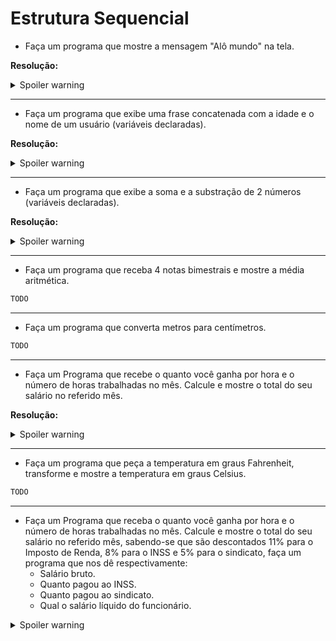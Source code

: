 # Estrutura Sequencial

- Faça um programa que mostre a mensagem "Alô mundo" na tela.

**Resolução:**

<details>
  <summary>Spoiler warning</summary>

```java
System.out.print("Alô mundo");
```
</details>

* * *

- Faça um programa que exibe uma frase concatenada com a idade e o nome de um usuário (variáveis declaradas).

**Resolução:**

<details>
  <summary>Spoiler warning</summary>

```java
public static void main(String[] args) {
    int idade_do_usuario = 20;
    String nomeDoUsuario = "João";

    // Printando as variáveis declaradas
    System.out.print("Olá, meu nome é ");
    System.out.print(nomeDoUsuario);
    System.out.print(" e minha idade é ");
    System.out.print(idade_do_usuario);
    System.out.println(" anos");

    // Printando de forma concatenada as variáveis declaradas
    System.out.print("Olá, meu nome é " + nomeDoUsuario + " a minha idade é " + idade_do_usuario);
}
```
</details>

* * *

- Faça um programa que exibe a soma e a substração de 2 números (variáveis declaradas).

**Resolução:**

<details>
  <summary>Spoiler warning</summary>

```java
public static void main(String[] args) {
    // Armazenar os valores em memória
    int numero1 = 20;
    int numero2 = 20;

    // Criando a operação de soma
    int resultadoDaSoma = numero1 + numero2;

    // Criando a operação de subtração
    int resultadoDaSubtracao = numero1 - numero2;

    // Exibindo a operação de soma para o usuário
    System.out.println("O resultado da soma é: "+resultadoDaSoma);

    // Exibindo a operação de subtração para o usuário
    System.out.println("O resultado da subtração é: "+resultadoDaSubtracao);

}
```
</details>

* * *

- Faça um programa que receba 4 notas bimestrais e mostre a média aritmética.

```java
TODO
```

* * *

- Faça um programa que converta metros para centímetros.

```java
TODO
```

* * *

- Faça um Programa que recebe o quanto você ganha por hora e o número de
horas trabalhadas no mês. Calcule e mostre o total do seu salário no referido mês.

**Resolução:**

<details>
  <summary>Spoiler warning</summary>

```java
public static void main(String[] args) {
    // Armazenou os dois dados necessários para o processamento
    float qtdDeHorasTrabalhadas = 10;
    float salarioPorHora = 20;

    // Calcular o salário bruto
    float salarioBruto = qtdDeHorasTrabalhadas * salarioPorHora;

    System.out.println("Você trabalhou " +qtdDeHorasTrabalhadas
            + "Hrs, e você recebe R$" +salarioPorHora
            + " por hora");

    System.out.println("Portanto, seu salário este mês, será: R$"+salarioBruto);
}
```
</details>

* * *

- Faça um programa que peça a temperatura em graus Fahrenheit, transforme e
mostre a temperatura em graus Celsius.

```java
TODO
```

* * *

- Faça um Programa que receba o quanto você ganha por hora e o número de
horas trabalhadas no mês. Calcule e mostre o total do seu salário no referido
mês, sabendo-se que são descontados 11% para o Imposto de Renda, 8% para o
INSS e 5% para o sindicato, faça um programa que nos dê respectivamente:
  - Salário bruto.
  - Quanto pagou ao INSS.
  - Quanto pagou ao sindicato.
  - Qual o salário líquido do funcionário.

<details>
  <summary>Spoiler warning</summary>

```java
public static void main(String[] args) {
        Scanner leitor = new Scanner(System.in);
        double impostoDeRenda;
        double inss;
        double sindicato;
        double salarioLiquido;

        //Dados do salario BRuto
        System.out.println("Por favor digite seu salario por horas: ");
        double salarioPorHora = leitor.nextDouble();
        System.out.println("Por favor digite as horas trbalhadas: ");
        double horasTrabalhadas = leitor.nextDouble();

        //calculo de Salario Bruto
        double salarioBruto = salarioPorHora * horasTrabalhadas;

        //calcular descontos
        impostoDeRenda = salarioBruto * 0.11;
        inss = salarioBruto * 0.08;
        sindicato = salarioBruto * 0.05;
        double descontos = impostoDeRenda + inss + sindicato;

        //calcular salario liquido
        salarioLiquido = salarioBruto - descontos;

        //Folha de Pagamento
        System.out.println("===============================================");
        System.out.println("                    Pagamento                  ");
        System.out.println("===============================================");
        System.out.println("Salario por hora: \t\t" + salarioPorHora);
        System.out.println("Horas trabalhadas: \t\t" + horasTrabalhadas);
        System.out.println("SALARIO BRUTO: \t\t" + salarioBruto);
        System.out.println("===============================================");
        System.out.println("DESCONTOS:");
        System.out.println("Imposto de Renda (11%): \t" + impostoDeRenda);
        System.out.println("INSS (8%): \t\t\t" + inss);
        System.out.println("Sindicato (5%): \t\t" + sindicato);
        System.out.println("TOTAL DESCONTOS: \t\t" + descontos);
        System.out.println("===============================================");
        System.out.println("SALARIO LIQUIDO: \t\t" + salarioLiquido);
        System.out.println("===============================================");


        }


}
```
</details>
